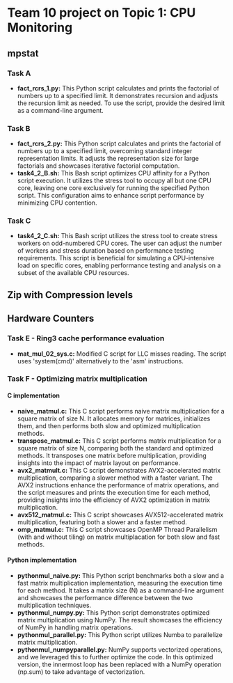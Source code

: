 # Team 10 project on Topic 1: CPU Monitoring



## mpstat
### Task A
- **fact_rcrs_1.py:** This Python script calculates and prints the factorial of numbers up to a specified limit. It demonstrates recursion and adjusts the recursion limit as needed. To use the script, provide the desired limit as a command-line argument.
### Task B
- **fact_rcrs_2.py:** This Python script calculates and prints the factorial of numbers up to a specified limit, overcoming standard integer representation limits. It adjusts the representation size for large factorials and showcases iterative factorial computation.
- **task4_2_B.sh:** This Bash script optimizes CPU affinity for a Python script execution. It utilizes the stress tool to occupy all but one CPU core, leaving one core exclusively for running the specified Python script. This configuration aims to enhance script performance by minimizing CPU contention. 
### Task C
- **task4_2_C.sh:** This Bash script utilizes the stress tool to create stress workers on odd-numbered CPU cores. The user can adjust the number of workers and stress duration based on performance testing requirements. This script is beneficial for simulating a CPU-intensive load on specific cores, enabling performance testing and analysis on a subset of the available CPU resources.
## Zip with Compression levels
## Hardware Counters
### Task E - Ring3 cache performance evaluation
- **mat_mul_02_sys.c:** Modified C script for LLC misses reading. The script uses 'system(cmd)' alternatively to the 'asm' instructions.  
### Task F - Optimizing matrix multiplication
#### C implementation
- **naive_matmul.c:** This C script performs naive matrix multiplication for a square matrix of size N. It allocates memory for matrices, initializes them, and then performs both slow and optimized multiplication methods. 
- **transpose_matmul.c:** This C script performs matrix multiplication for a square matrix of size N, comparing both the standard and optimized methods. It transposes one matrix before multiplication, providing insights into the impact of matrix layout on performance. 
- **avx2_matmult.c:** This C script demonstrates AVX2-accelerated matrix multiplication, comparing a slower method with a faster variant. The AVX2 instructions enhance the performance of matrix operations, and the script measures and prints the execution time for each method, providing insights into the efficiency of AVX2 optimization in matrix multiplication.
- **avx512_matmul.c:** This C script showcases AVX512-accelerated matrix multiplication, featuring both a slower and a faster method.
- **omp_matmul.c:** This C script showcases OpenMP Thread Parallelism (with and without tiling) on matrix multiplacation for both slow and fast methods.
#### Python implementation
- **pythonmul_naive.py:** This Python script benchmarks both a slow and a fast matrix multiplication implementation, measuring the execution time for each method. It takes a matrix size (N) as a command-line argument and showcases the performance difference between the two multiplication techniques.
- **pythonmul_numpy.py:** This Python script demonstrates optimized matrix multiplication using NumPy. The result showcases the efficiency of NumPy in handling matrix operations.
- **pythonmul_parallel.py:** This Python script utilizes Numba to parallelize matrix multiplication. 
- **pythonmul_numpyparallel.py:** NumPy supports vectorized operations, and we leveraged this to further optimize the code. In this optimized version, the innermost loop has been replaced with a NumPy operation (np.sum) to take advantage of vectorization. 
